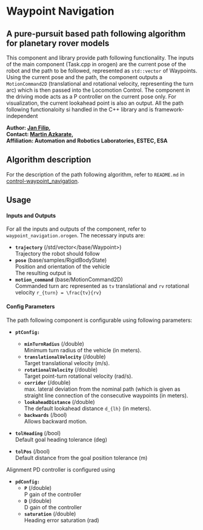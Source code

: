# Waypoint Navigation

## A pure-pursuit based path following algorithm for planetary rover models

This component and library provide path following functionality. The inputs of the main component (Task.cpp in orogen) are the current pose of the robot and the path to be followed, represented as `std::vector` of Waypoints. Using the current pose and the path, the component outputs a `MotionCommand2D` (translational and rotational velocity, representing the turn arc) which is then passed into the Locomotion Control. The component in the driving mode acts as a P controller on the current pose only. For visualization, the current lookahead point is also an output. All the path following functionaloity si handled in the C++ library and is framework-independent

**Author: [Jan Filip](mailto:jan.filip2@gmail.com "Contact the author"),  
Contact: [Martin Azkarate](mailto:Martin.Azkarate@esa.int "Contact the maintainer"),  
Affiliation: Automation and Robotics Laboratories, ESTEC, ESA**

## Algorithm description
For the description of the path following algorithm, refer to `README.md` in 
[control-waypoint_navigation](https://github.com/exoter-rover/control-waypoint_navigation "Waypoint Navigation Library").

## Usage

#### Inputs and Outputs
For all the inputs and outputs of the component, refer to `waypoint_navigation.orogen`. The necessary inputs are:
* **`trajectory`** (/std/vector</base/Waypoint>)  
Trajectory the robot should follow  
* **`pose`** (base/samples/RigidBodyState)  
Position and orientation of the vehicle  
The resulting output is  
* **`motion_command`** (base/MotionCommand2D)  
Commanded turn arc represented as `tv` translational and `rv` rotational velocity `r_{turn} = \frac{tv}{rv}`

#### Config Parameters
The path following component is configurable using following parameters:
* **`ptConfig:`**
  * **`minTurnRadius`** (/double)  
  Minimum turn radius of the vehicle (in meters).
  * **`translationalVelocity`** (/double)  
  Target translational velocity (m/s).
  * **`rotationalVelocity`** (/double)  
  Target point-turn rotational velocity (rad/s).
  * **`corridor`** (/double)  
  max. lateral deviation from the nominal path (which is given as straight line connection of the consecutive waypoints (in meters).
  * **`lookaheadDistance`** (/double)  
  The default lookahead distance `d_{lh}` (in meters).
  * **`backwards`** (/bool)  
  Allows backward motion.

* **`tolHeading`** (/bool)  
Default goal heading tolerance (deg)
* **`tolPos`** (/bool)  
Default distance from the goal position tolerance (m)

Alignment PD controller is configured using
* **`pdConfig:`**
    * **`P`** (/double)  
    P gain of the controller  
    * **`D`** (/double)  
    D gain of the controller  
    * **`saturation`** (/double)  
    Heading error saturation (rad)  
